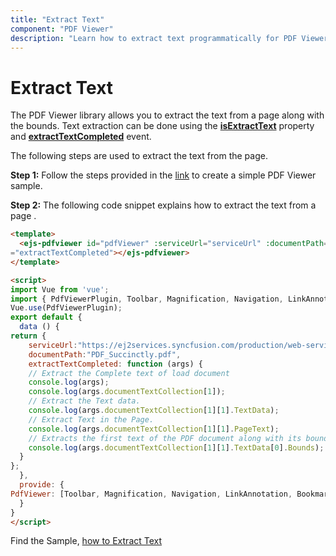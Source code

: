```yaml
---
title: "Extract Text"
component: "PDF Viewer"
description: "Learn how to extract text programmatically for PDF Viewer control."
---
```


# Extract Text

The PDF Viewer library allows you to extract the text from a page along with the bounds. Text extraction can be done using the [**isExtractText**](https://ej2.syncfusion.com/vue/documentation/api/pdfviewer/#isextracttext) property and [**extractTextCompleted**](https://ej2.syncfusion.com/vue/documentation/api/pdfviewer/#extracttextcompleted) event.

The following steps are used to extract the text from the page.

**Step 1:** Follow the steps provided in the [link](https://ej2.syncfusion.com/vue/documentation/pdfviewer/getting-started/) to create a simple PDF Viewer sample.

**Step 2:** The following code snippet explains how to extract the text from a page .

```html
<template>
  <ejs-pdfviewer id="pdfViewer" :serviceUrl="serviceUrl" :documentPath="documentPath" :isExtractText="true" :extractTextCompleted
="extractTextCompleted"></ejs-pdfviewer>
</template>

<script>
import Vue from 'vue';
import { PdfViewerPlugin, Toolbar, Magnification, Navigation, LinkAnnotation, BookmarkView, ThumbnailView, Print, TextSelection, TextSearch, Annotation, FormDesigner, FormFields} from '@syncfusion/ej2-vue-pdfviewer';
Vue.use(PdfViewerPlugin);
export default {
  data () {
return {
    serviceUrl:"https://ej2services.syncfusion.com/production/web-services/api/pdfviewer",
    documentPath:"PDF_Succinctly.pdf",
    extractTextCompleted: function (args) {
    // Extract the Complete text of load document
    console.log(args);
    console.log(args.documentTextCollection[1]);
    // Extract the Text data.
    console.log(args.documentTextCollection[1][1].TextData);
    // Extract Text in the Page.
    console.log(args.documentTextCollection[1][1].PageText);
    // Extracts the first text of the PDF document along with its bounds
    console.log(args.documentTextCollection[1][1].TextData[0].Bounds);
  }
};
  },
  provide: {
PdfViewer: [Toolbar, Magnification, Navigation, LinkAnnotation, BookmarkView, ThumbnailView, Print, TextSelection, TextSearch,Annotation, FormDesigner, FormFields]
  }
}
</script>
```

Find the Sample, [how to Extract Text](https://www.syncfusion.com/downloads/support/directtrac/general/ze/quickstart-1590348162.zip)